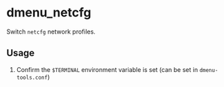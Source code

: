 # dmenu_netcfg

Switch `netcfg` network profiles.

## Usage

1. Confirm the `$TERMINAL` environment variable is set (can be set in
   `dmenu-tools.conf`)
